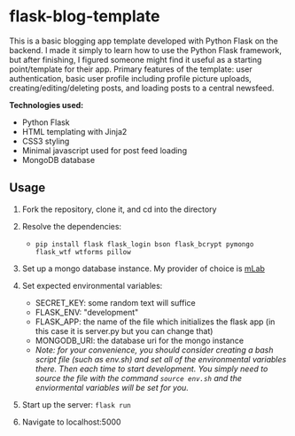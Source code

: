 # flask-blog-template
This is a basic blogging app template developed with Python Flask on the backend. I made it simply to learn how to use the Python Flask framework, but after finishing, I figured someone might find it useful as a starting point/template for their app. Primary features of the template: user authentication, basic user profile including profile picture uploads, creating/editing/deleting posts, and loading posts to a central newsfeed.

**Technologies used:** 
   * Python Flask
   * HTML templating with Jinja2
   * CSS3 styling
   * Minimal javascript used for post feed loading
   * MongoDB database


## Usage
1. Fork the repository, clone it, and cd into the directory

1. Resolve the dependencies:
   * `pip install flask flask_login bson flask_bcrypt pymongo flask_wtf wtforms pillow`

1. Set up a mongo database instance. My provider of choice is [mLab](https://www.mlab.com)

1. Set expected environmental variables:
   * SECRET_KEY: some random text will suffice
   * FLASK_ENV: "development"
   * FLASK_APP: the name of the file which initializes the flask app (in this case it is server.py but you can change that)
   * MONGODB_URI: the database uri for the mongo instance
   * *Note: for your convenience, you should consider creating a bash script file (such as env.sh) and set all of the  environmental variables there. Then each time to start development. You simply need to source the file with the command `source env.sh` and the enviormental variables will be set for you.*

1. Start up the server: `flask run`

1. Navigate to localhost:5000

